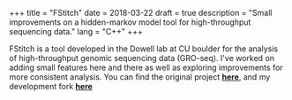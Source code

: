 +++
title = "FStitch"
date = 2018-03-22
draft = true
description = "Small improvements on a hidden-markov model tool for high-throughput sequencing data."
lang = "C++"
+++

FStitch is a tool developed in the Dowell lab at CU boulder for the analysis of high-throughput genomic sequencing data (GRO-seq). I've worked on adding small features here and there as well as exploring improvements for more consistent analysis. You can find the original project **[here](https://github.com/azofeifa/FStitch)**, and my development fork **[here](https://github.com/zmaas/FStitch)**
